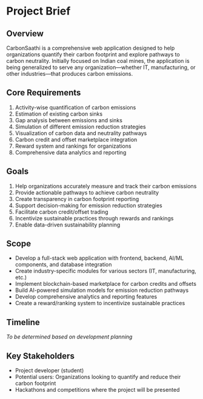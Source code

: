 # Project Brief

## Overview
CarbonSaathi is a comprehensive web application designed to help organizations quantify their carbon footprint and explore pathways to carbon neutrality. Initially focused on Indian coal mines, the application is being generalized to serve any organization—whether IT, manufacturing, or other industries—that produces carbon emissions.

## Core Requirements
1. Activity-wise quantification of carbon emissions
2. Estimation of existing carbon sinks
3. Gap analysis between emissions and sinks
4. Simulation of different emission reduction strategies
5. Visualization of carbon data and neutrality pathways
6. Carbon credit and offset marketplace integration
7. Reward system and rankings for organizations
8. Comprehensive data analytics and reporting

## Goals
1. Help organizations accurately measure and track their carbon emissions
2. Provide actionable pathways to achieve carbon neutrality
3. Create transparency in carbon footprint reporting
4. Support decision-making for emission reduction strategies
5. Facilitate carbon credit/offset trading
6. Incentivize sustainable practices through rewards and rankings
7. Enable data-driven sustainability planning

## Scope
- Develop a full-stack web application with frontend, backend, AI/ML components, and database integration
- Create industry-specific modules for various sectors (IT, manufacturing, etc.)
- Implement blockchain-based marketplace for carbon credits and offsets
- Build AI-powered simulation models for emission reduction pathways
- Develop comprehensive analytics and reporting features
- Create a reward/ranking system to incentivize sustainable practices

## Timeline
*To be determined based on development planning*

## Key Stakeholders
- Project developer (student)
- Potential users: Organizations looking to quantify and reduce their carbon footprint
- Hackathons and competitions where the project will be presented 